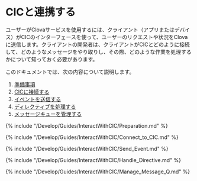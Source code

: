 # CICと連携する
ユーザーがClovaサービスを使用するには、クライアント（アプリまたはデバイス）がCICのインターフェースを使って、ユーザーのリクエストや状況をClovaに送信します。クライアントの開発者は、クライアントがCICとどのように接続して、どのようなメッセージをやり取りし、その際、どのような作業を処理するかについて知っておく必要があります。

このドキュメントでは、次の内容について説明します。

1. [準備事項](#Preparation)
2. [CICに接続する](#ConnectToCIC)
3. [イベントを送信する](#SendEvent)
4. [ディレクティブを処理する](#HandleDirective)
5. [メッセージキューを管理する](#ManageMessageQ)

{% include "/Develop/Guides/InteractWithCIC/Preparation.md" %}

{% include "/Develop/Guides/InteractWithCIC/Connect_to_CIC.md" %}

{% include "/Develop/Guides/InteractWithCIC/Send_Event.md" %}

{% include "/Develop/Guides/InteractWithCIC/Handle_Directive.md" %}

{% include "/Develop/Guides/InteractWithCIC/Manage_Message_Q.md" %}
